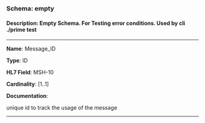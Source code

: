 
### Schema:         empty
#### Description:   Empty Schema.  For Testing error conditions.  Used by cli ./prime test

---

**Name**: Message_ID

**Type**: ID

**HL7 Field**: MSH-10

**Cardinality**: [1..1]

**Documentation**:

unique id to track the usage of the message

---
